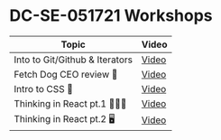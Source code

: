 # DC-SE-051721 Workshops

| Topic            | Video                |
| -----            | -----                |
| Into to Git/Github & Iterators| [Video](https://youtu.be/5FcwyPNn6ZE) |
| Fetch Dog CEO review 🐶| [Video](https://youtu.be/12kfScN1wXI) |
| Intro to CSS 💅| [Video](https://youtu.be/LgaKGyANghQ) |
| Thinking in React pt.1 🧑🏽‍💻| [Video](https://youtu.be/A79Lo_APftw) |
| Thinking in React pt.2 🖥| [Video](https://youtu.be/PBII-gH2epA) |


